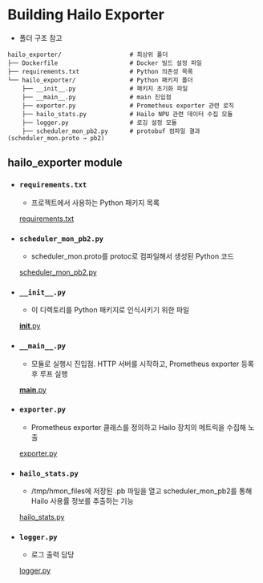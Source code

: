# Building Hailo Exporter
- 폴더 구조 참고
```
hailo_exporter/                   # 최상위 폴더
├── Dockerfile                    # Docker 빌드 설정 파일
├── requirements.txt              # Python 의존성 목록
└── hailo_exporter/               # Python 패키지 폴더
    ├── __init__.py               # 패키지 초기화 파일
    ├── __main__.py               # main 진입점
    ├── exporter.py               # Prometheus exporter 관련 로직
    ├── hailo_stats.py            # Hailo NPU 관련 데이터 수집 모듈
    ├── logger.py                 # 로깅 설정 모듈
    ├── scheduler_mon_pb2.py      # protobuf 컴파일 결과 (scheduler_mon.proto → pb2)
```

## hailo_exporter module

- ### `requirements.txt`
  - 프로젝트에서 사용하는 Python 패키지 목록

  [requirements.txt](https://github.com/jiiihwan/hailo_exporter/blob/main/hailo_exporter/requirements.txt)

- ### `scheduler_mon_pb2.py`
  - scheduler_mon.proto를 protoc로 컴파일해서 생성된 Python 코드

  [scheduler_mon_pb2.py](https://github.com/jiiihwan/hailo_exporter/blob/main/hailo_exporter/hailo_exporter/scheduler_mon_pb2.py)

- ### `__init__.py`
  - 이 디렉토리를 Python 패키지로 인식시키기 위한 파일

  [__init__.py](https://github.com/jiiihwan/hailo_exporter/blob/main/hailo_exporter/hailo_exporter/__init__.py)

- ### `__main__.py`
  - 모듈로 실행시 진입점. HTTP 서버를 시작하고, Prometheus exporter 등록 후 루프 실행

  [__main__.py](https://github.com/jiiihwan/hailo_exporter/blob/main/hailo_exporter/hailo_exporter/__main__.py)

- ### `exporter.py`
  - Prometheus exporter 클래스를 정의하고 Hailo 장치의 메트릭을 수집해 노출
  
  [exporter.py](https://github.com/jiiihwan/hailo_exporter/blob/main/hailo_exporter/hailo_exporter/exporter.py)

- ### `hailo_stats.py`
  - /tmp/hmon_files에 저장된 .pb 파일을 열고 scheduler_mon_pb2를 통해 Hailo 사용률 정보를 추출하는 기능

  [hailo_stats.py](https://github.com/jiiihwan/hailo_exporter/blob/main/hailo_exporter/hailo_exporter/hailo_stats.py)

- ### `logger.py `
  - 로그 출력 담당

  [logger.py](https://github.com/jiiihwan/hailo_exporter/blob/main/hailo_exporter/hailo_exporter/logger.py)

